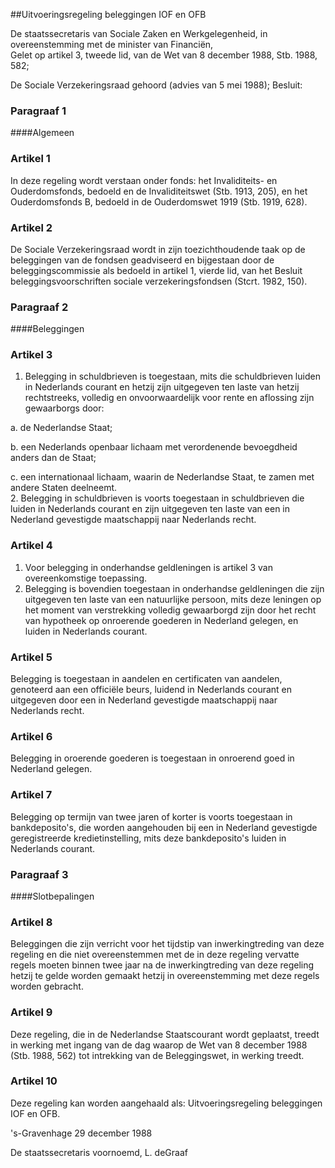 <meta http-equiv='Content-Type' content='text/html; charset=utf-8' />

##Uitvoeringsregeling beleggingen IOF en OFB

De staatssecretaris van Sociale Zaken en Werkgelegenheid, in overeenstemming met de minister van Financiën,  
Gelet op artikel 3, tweede lid, van de Wet van 8 december 1988, Stb. 1988, 582;

De Sociale Verzekeringsraad gehoord (advies van 5 mei 1988);
Besluit:     
### Paragraaf  1  

####Algemeen

### Artikel  1  

In deze regeling wordt verstaan onder   fonds:  het Invaliditeits- en Ouderdomsfonds, bedoeld en de Invaliditeitswet (Stb. 1913, 205), en het    Ouderdomsfonds B,  bedoeld in de Ouderdomswet 1919 (Stb. 1919, 628).     

### Artikel  2  

De Sociale Verzekeringsraad wordt in zijn toezichthoudende taak op de beleggingen van de fondsen geadviseerd en bijgestaan door de beleggingscommissie als bedoeld in artikel 1, vierde lid, van het Besluit beleggingsvoorschriften sociale verzekeringsfondsen (Stcrt. 1982, 150).  

### Paragraaf  2  

####Beleggingen

### Artikel  3  

1.  Belegging in schuldbrieven is toegestaan, mits die schuldbrieven luiden in Nederlands courant en hetzij zijn uitgegeven ten laste van hetzij rechtstreeks, volledig en onvoorwaardelijk voor rente en aflossing zijn gewaarborgs door: 

a. de Nederlandse Staat;  

b. een Nederlands openbaar lichaam met verordenende bevoegdheid anders dan de Staat;  

c. een internationaal lichaam, waarin de Nederlandse Staat, te zamen met andere Staten deelneemt.     
2.  Belegging in schuldbrieven is voorts toegestaan in schuldbrieven die luiden in Nederlands courant en zijn uitgegeven ten laste van een in Nederland gevestigde maatschappij naar Nederlands recht.   

### Artikel  4  

1.  Voor belegging in onderhandse geldleningen is artikel 3 van overeenkomstige toepassing.   
2.  Belegging is bovendien toegestaan in onderhandse geldleningen die zijn uitgegeven ten laste van een natuurlijke persoon, mits deze leningen op het moment van verstrekking volledig gewaarborgd zijn door het recht van hypotheek op onroerende goederen in Nederland gelegen, en luiden in Nederlands courant.   

### Artikel  5  

Belegging is toegestaan in aandelen en certificaten van aandelen, genoteerd aan een officiële beurs, luidend in Nederlands courant en uitgegeven door een in Nederland gevestigde maatschappij naar Nederlands recht.  

### Artikel  6  

Belegging in oroerende goederen is toegestaan in onroerend goed in Nederland gelegen.  

### Artikel  7  

Belegging op termijn van twee jaren of korter is voorts toegestaan in bankdeposito's, die worden aangehouden bij een in Nederland gevestigde geregistreerde kredietinstelling, mits deze bankdeposito's luiden in Nederlands courant.  

### Paragraaf  3  

####Slotbepalingen

### Artikel  8  

Beleggingen die zijn verricht voor het tijdstip van inwerkingtreding van deze regeling en die niet overeenstemmen met de in deze regeling vervatte regels moeten binnen twee jaar na de inwerkingtreding van deze regeling hetzij te gelde worden gemaakt hetzij in overeenstemming met deze regels worden gebracht.  

### Artikel  9  

Deze regeling, die in de Nederlandse Staatscourant wordt geplaatst, treedt in werking met ingang van de dag waarop de Wet van 8 december 1988 (Stb. 1988, 562) tot intrekking van de Beleggingswet, in werking treedt.  

### Artikel  10  

Deze regeling kan worden aangehaald als: Uitvoeringsregeling beleggingen IOF en OFB.  

's-Gravenhage 
29 december 1988    

De 
staatssecretaris voornoemd, 
L. deGraaf    
